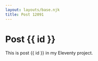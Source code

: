 ```yaml
---
layout: layouts/base.njk
title: Post 12091
---
```


# Post {{ id }}

This is post {{ id }} in my Eleventy project.
